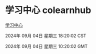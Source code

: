 # 学习中心 colearnhub
[学习中心](http://219.139.196.164:56308/colearnhub/)

2024年 09月 04日 星期三 18:20:02 CST

2024年 09月 04日 星期三 10:20:02 GMT
